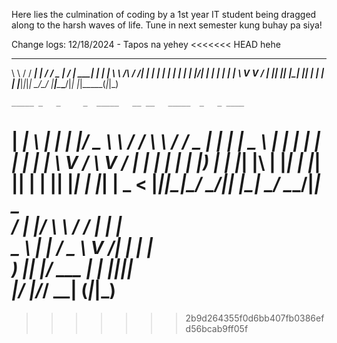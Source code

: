 Here lies the culmination of coding by a 1st year IT student being dragged along to the harsh waves of life. Tune in next semester kung buhay pa siya!

Change logs:
    12/18/2024 - Tapos na yehey
<<<<<<< HEAD
hehe

__        _______ _     ____ ___  __  __ _____ _ _ _ 
\ \      / / ____| |   / ___/ _ \|  \/  | ____| | | |
 \ \ /\ / /|  _| | |  | |  | | | | |\/| |  _| | | | |
  \ V  V / | |___| |__| |__| |_| | |  | | |___|_|_|_|
   \_/\_/  |_____|_____\____\___/|_|  |_|_____(_|_|_)
   
    _____ _   _     _  _____   __ __   _____  _   _ ____  
| ____| \ | |   | |/ _ \ \ / / \ \ / / _ \| | | |  _ \ 
|  _| |  \| |_  | | | | \ V /   \ V / | | | | | | |_) |
| |___| |\  | |_| | |_| || |     | || |_| | |_| |  _ < 
|_____|_|_\_|\___/ \___/_|_|     |_| \___/ \___/|_| \_\
/ ___|_   _|/ \\ \ / / | | |                           
\___ \ | | / _ \\ V /| | | |                           
 ___) || |/ ___ \| | |_|_|_|                           
|____/ |_/_/   \_\_| (_|_|_)                           
=======
>>>>>>> 2b9d264355f0d6bb407fb0386efd56bcab9ff05f
